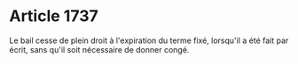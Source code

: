 # Article 1737

Le bail cesse de plein droit à l'expiration du terme fixé, lorsqu'il a été fait par écrit, sans qu'il soit nécessaire de donner congé.